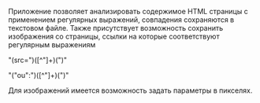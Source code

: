 Приложение позволяет анализировать содержимое HTML страницы
с применением регулярных выражений, совпадения сохраняются в
текстовом файле. Также присутствует возможность сохранить
изображения со страницы, ссылки на которые соответствуют
регулярным выражениям 

"(src=\")([^\"]+)(\")"

"(\"ou\":\")([^\"]+)(\")"

Для изображений имеется возможность задать параметры в пикселях.
